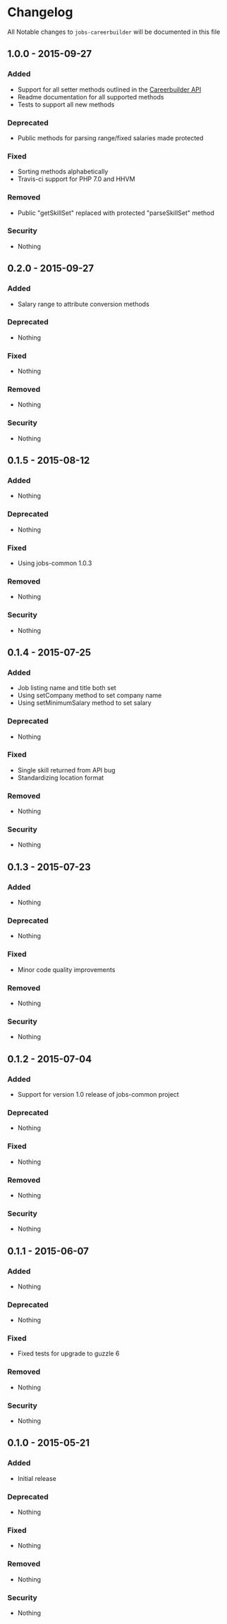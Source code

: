# Changelog
All Notable changes to `jobs-careerbuilder` will be documented in this file

## 1.0.0 - 2015-09-27

### Added
- Support for all setter methods outlined in the [Careerbuilder API](http://api.careerbuilder.com/Search/jobsearch/jobsearchinfo.aspx)
- Readme documentation for all supported methods
- Tests to support all new methods

### Deprecated
- Public methods for parsing range/fixed salaries made protected

### Fixed
- Sorting methods alphabetically
- Travis-ci support for PHP 7.0 and HHVM

### Removed
- Public "getSkillSet" replaced with protected "parseSkillSet" method

### Security
- Nothing

## 0.2.0 - 2015-09-27

### Added
- Salary range to attribute conversion methods

### Deprecated
- Nothing

### Fixed
- Nothing

### Removed
- Nothing

### Security
- Nothing

## 0.1.5 - 2015-08-12

### Added
- Nothing

### Deprecated
- Nothing

### Fixed
- Using jobs-common 1.0.3

### Removed
- Nothing

### Security
- Nothing

## 0.1.4 - 2015-07-25

### Added
- Job listing name and title both set
- Using setCompany method to set company name
- Using setMinimumSalary method to set salary

### Deprecated
- Nothing

### Fixed
- Single skill returned from API bug
- Standardizing location format

### Removed
- Nothing

### Security
- Nothing

## 0.1.3 - 2015-07-23

### Added
- Nothing

### Deprecated
- Nothing

### Fixed
- Minor code quality improvements

### Removed
- Nothing

### Security
- Nothing

## 0.1.2 - 2015-07-04

### Added
- Support for version 1.0 release of jobs-common project

### Deprecated
- Nothing

### Fixed
- Nothing

### Removed
- Nothing

### Security
- Nothing

## 0.1.1 - 2015-06-07

### Added
- Nothing

### Deprecated
- Nothing

### Fixed
- Fixed tests for upgrade to guzzle 6

### Removed
- Nothing

### Security
- Nothing

## 0.1.0 - 2015-05-21

### Added
- Initial release

### Deprecated
- Nothing

### Fixed
- Nothing

### Removed
- Nothing

### Security
- Nothing
